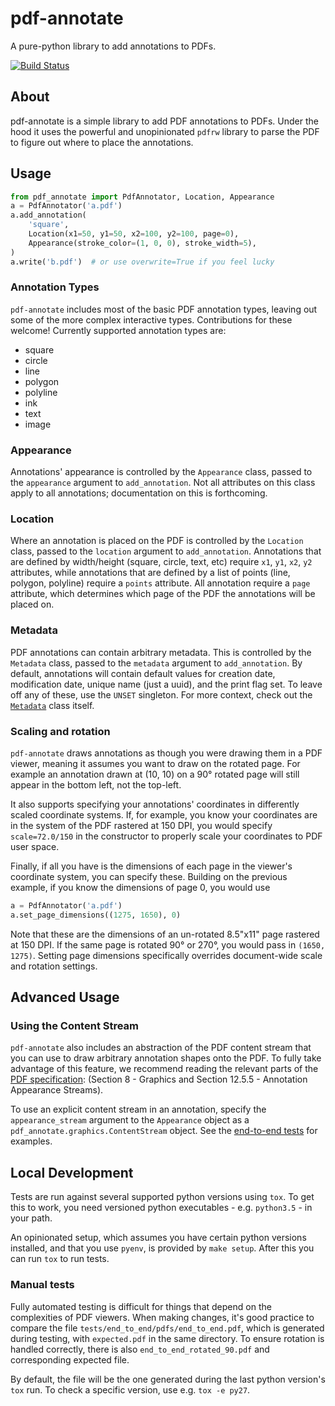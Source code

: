 # pdf-annotate
A pure-python library to add annotations to PDFs.

[![Build Status](https://travis-ci.com/plangrid/pdf-annotate.svg?branch=master)](https://travis-ci.com/plangrid/pdf-annotate)

## About
pdf-annotate is a simple library to add PDF annotations to PDFs. Under the hood
it uses the powerful and unopinionated `pdfrw` library to parse the PDF to
figure out where to place the annotations.

## Usage
```python
from pdf_annotate import PdfAnnotator, Location, Appearance
a = PdfAnnotator('a.pdf')
a.add_annotation(
    'square',
    Location(x1=50, y1=50, x2=100, y2=100, page=0),
    Appearance(stroke_color=(1, 0, 0), stroke_width=5),
)
a.write('b.pdf')  # or use overwrite=True if you feel lucky
```
### Annotation Types
`pdf-annotate` includes most of the basic PDF annotation types, leaving out some
of the more complex interactive types. Contributions for these welcome! Currently supported
annotation types are:

* square
* circle
* line
* polygon
* polyline
* ink
* text
* image

### Appearance
Annotations' appearance is controlled by the `Appearance` class, passed to the
`appearance` argument to `add_annotation`. Not all attributes
on this class apply to all annotations; documentation on this is forthcoming.

### Location
Where an annotation is placed on the PDF is controlled by the `Location` class, passed
to the `location` argument to `add_annotation`. Annotations that are defined by width/height
(square, circle, text, etc) require `x1`, `y1`, `x2`, `y2` attributes, while annotations
that are defined by a list of points (line, polygon, polyline) require a `points` attribute.
All annotation require a `page` attribute, which determines which page of the PDF the
annotations will be placed on.

### Metadata
PDF annotations can contain arbitrary metadata. This is controlled by the `Metadata` class,
passed to the `metadata` argument to `add_annotation`. By default, annotations will contain
default values for creation date, modification date, unique name (just a uuid), and the print flag
set. To leave off any of these, use the `UNSET` singleton. For more context, check out the
[`Metadata`](https://github.com/plangrid/pdf-annotate/blob/a59e1554f6bb912087932d1c0c4f3524524309fa/pdf_annotate/config/metadata.py#L43)
class itself.

### Scaling and rotation
`pdf-annotate` draws annotations as though you were drawing them in a PDF viewer,
meaning it assumes you want to draw on the rotated page. For example an annotation drawn at
(10, 10) on a 90° rotated page will still appear in the bottom left, not the top-left.

It also supports specifying your annotations' coordinates in differently scaled coordinate systems.
If, for example, you know your coordinates are in the system of the PDF rastered at 150 DPI, you
would specify `scale=72.0/150` in the constructor to properly scale your coordinates to PDF user space.

Finally, if all you have is the dimensions of each page in the viewer's coordinate system, you can
specify these. Building on the previous example, if you know the dimensions of page 0, you would use
```python
a = PdfAnnotator('a.pdf')
a.set_page_dimensions((1275, 1650), 0)
```
Note that these are the dimensions of an un-rotated 8.5"x11" page rastered at 150 DPI. If the same page is
rotated 90° or 270°, you would pass in `(1650, 1275)`.
Setting page dimensions specifically overrides document-wide scale and rotation settings.

## Advanced Usage

### Using the Content Stream
`pdf-annotate` also includes an abstraction of the PDF content stream that you can use to
draw arbitrary annotation shapes onto the PDF. To fully take advantage of this feature, we
recommend reading the relevant parts of the [PDF specification](https://www.adobe.com/content/dam/acom/en/devnet/pdf/pdfs/PDF32000_2008.pdf):
(Section 8 - Graphics and Section 12.5.5 - Annotation Appearance Streams).

To use an explicit content stream in an annotation, specify the `appearance_stream`
argument to the `Appearance` object as a `pdf_annotate.graphics.ContentStream` object.
See the [end-to-end tests](https://github.com/plangrid/pdf-annotate/blob/a59e1554f6bb912087932d1c0c4f3524524309fa/tests/end_to_end/test_annotate_pdf.py#L317)
for examples.

## Local Development
Tests are run against several supported python versions using `tox`. To get this to
work, you need versioned python executables - e.g. `python3.5` - in your path.

An opinionated setup, which assumes you have certain python versions installed,
and that you use `pyenv`, is provided by `make setup`. After this you can run
`tox` to run tests.

### Manual tests
Fully automated testing is difficult for things that depend on the complexities
of PDF viewers. When making changes, it's good practice to compare the file
`tests/end_to_end/pdfs/end_to_end.pdf`, which is generated during testing,
with `expected.pdf` in the same directory. To ensure rotation is handled correctly,
there is also `end_to_end_rotated_90.pdf` and corresponding expected file.

By default, the file will be the one generated during the last python version's `tox` run.
To check a specific version, use e.g. `tox -e py27`.
